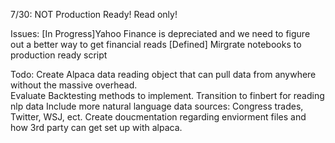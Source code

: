 7/30: NOT Production Ready! Read only!

Issues: 
  [In Progress]Yahoo Finance is depreciated and we need to figure out a better way to get financial reads
  [Defined] Mirgrate notebooks to production ready script

Todo:
  Create Alpaca data reading object that can pull data from anywhere without the massive overhead.  
  Evaluate Backtesting methods to implement. 
  Transition to finbert for reading nlp data 
  Include more natural language data sources: Congress trades, Twitter, WSJ, ect. 
  Create doucmentation regarding enviorment files and how 3rd party can get set up with alpaca. 
